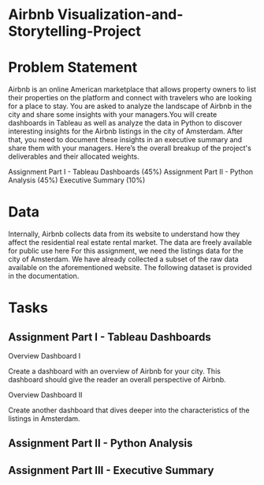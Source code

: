 # Airbnb Visualization-and-Storytelling-Project

# Problem Statement

Airbnb is an online American marketplace that allows property owners to list their properties on the platform and connect with travelers who are looking for a place to stay. You are asked to analyze the landscape of Airbnb in the city and share some insights with your managers.You will create dashboards in Tableau as well as analyze the data in Python to discover interesting insights for the Airbnb listings in the city of Amsterdam. After that, you need to document these insights in an executive summary and share them with your managers. Here’s the overall breakup of the project's deliverables and their allocated weights.

Assignment Part I - Tableau Dashboards (45%)
Assignment Part II - Python Analysis (45%)
Executive Summary (10%)

# Data
Internally, Airbnb collects data from its website to understand how they affect the residential real estate rental market. The data are freely available for public use here
For this assignment, we need the listings data for the city of Amsterdam. We have already collected a subset of the raw data available on the aforementioned website. 
The following dataset is provided in the documentation.

# Tasks

## Assignment Part I - Tableau Dashboards

Overview Dashboard I

Create a dashboard with an overview of Airbnb for your city. This dashboard should give the reader an overall perspective of Airbnb. 

Overview Dashboard II

Create another dashboard that dives deeper into the characteristics of the listings in Amsterdam. 

## Assignment Part II - Python Analysis

## Assignment Part III - Executive Summary

